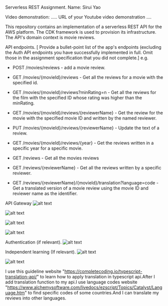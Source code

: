 Serverless REST Assignment.
Name: Sirui Yao

Video demonstration: ..... URL of your Youtube video demonstration ....

This repository contains an implementation of a serverless REST API for the AWS platform. The CDK framework is used to provision its infrastructure. The API's domain context is movie reviews.

API endpoints.
[ Provide a bullet-point list of the app's endpoints (excluding the Auth API endpoints you have successfully implemented in full. Omit those in the assignment specification that you did not complete.] e.g.

+ POST /movies/reviews - add a movie review.

+ GET /movies/{movieId}/reviews - Get all the reviews for a movie with the specified id.

+ GET /movies/{movieId}/reviews?minRating=n - Get all the reviews for the film with the specified ID whose rating was higher than the minRating.

+ GET /movies/{movieId}/reviews/{reviewerName} - Get the review for the movie with the specified movie ID and written by the named reviewer.

+ PUT /movies/{movieId}/reviews/{reviewerName} - Update the text of a review.

+ GET /movies/{movieId}/reviews/{year} - Get the reviews written in a specific year for a specific movie.

+ GET /reviews - Get all the movies reviews

+ GET /reviews/{reviewerName} - Get all the reviews written by a specific reviewer.

+ GET /reviews/{reviewerName}/{movieId}/translation?language=code - Get a translated version of a movie review using the movie ID and reviewer name as the identifier.

API Gateway
![alt text](APIs.png)

![alt text](<API Gateway1.png>)

![alt text](<API Gateway2.png>)

![alt text](<API Gateway3.png>)

Authentication (if relevant).
![alt text](Authentication.png)

Independent learning (If relevant).
![alt text](<Translation in Chinese.png>)

![alt text](<Translantion in French.png>)

I use this guideline website "https://completecoding.io/typescript-translation-api/" to learn how to apply translation in typescript api.After I add translation function to my api.I use language codes website "https://www.alchemysoftware.com/livedocs/ezscript/Topics/Catalyst/Language.htm" to find specific codes of some countries.And I can translate my reviews into other languages.


